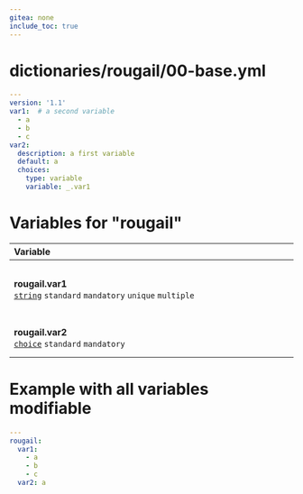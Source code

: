 ```yaml
---
gitea: none
include_toc: true
---
```

# dictionaries/rougail/00-base.yml

```yaml
---
version: '1.1'
var1:  # a second variable
  - a
  - b
  - c
var2:
  description: a first variable
  default: a
  choices:
    type: variable
    variable: _.var1
```
# Variables for "rougail"

| Variable&nbsp;&nbsp;&nbsp;&nbsp;&nbsp;&nbsp;&nbsp;&nbsp;&nbsp;&nbsp;&nbsp;&nbsp;&nbsp;&nbsp;&nbsp;&nbsp;&nbsp;&nbsp;&nbsp;&nbsp;&nbsp;&nbsp;&nbsp;&nbsp;&nbsp;&nbsp;&nbsp;&nbsp;&nbsp;&nbsp;&nbsp;&nbsp;&nbsp;&nbsp;&nbsp;&nbsp;&nbsp;&nbsp;&nbsp;&nbsp;&nbsp;&nbsp;&nbsp;&nbsp;&nbsp;&nbsp;&nbsp;&nbsp;&nbsp;&nbsp;&nbsp;&nbsp;&nbsp;&nbsp;&nbsp;&nbsp;&nbsp;&nbsp;&nbsp;&nbsp;&nbsp;&nbsp;&nbsp;&nbsp;&nbsp;&nbsp;&nbsp;&nbsp;&nbsp;&nbsp;&nbsp;&nbsp;&nbsp;&nbsp;&nbsp;&nbsp;&nbsp;&nbsp;&nbsp;&nbsp;&nbsp;&nbsp;&nbsp;&nbsp;&nbsp;&nbsp;&nbsp;&nbsp;&nbsp;&nbsp;&nbsp;&nbsp;&nbsp;&nbsp;&nbsp;&nbsp;&nbsp;&nbsp;   | Description&nbsp;&nbsp;&nbsp;&nbsp;&nbsp;&nbsp;&nbsp;&nbsp;&nbsp;&nbsp;&nbsp;&nbsp;&nbsp;&nbsp;&nbsp;&nbsp;&nbsp;&nbsp;&nbsp;&nbsp;&nbsp;&nbsp;&nbsp;&nbsp;&nbsp;&nbsp;&nbsp;&nbsp;&nbsp;&nbsp;&nbsp;&nbsp;&nbsp;&nbsp;&nbsp;&nbsp;&nbsp;&nbsp;&nbsp;&nbsp;&nbsp;&nbsp;&nbsp;&nbsp;&nbsp;&nbsp;&nbsp;&nbsp;&nbsp;&nbsp;&nbsp;&nbsp;&nbsp;&nbsp;&nbsp;&nbsp;&nbsp;&nbsp;&nbsp;&nbsp;&nbsp;&nbsp;&nbsp;&nbsp;&nbsp;&nbsp;&nbsp;&nbsp;&nbsp;&nbsp;&nbsp;&nbsp;&nbsp;&nbsp;&nbsp;&nbsp;&nbsp;&nbsp;&nbsp;&nbsp;&nbsp;&nbsp;&nbsp;&nbsp;&nbsp;&nbsp;&nbsp;&nbsp;&nbsp;&nbsp;&nbsp;&nbsp;&nbsp;&nbsp;&nbsp;   |
|------------------------------------------------------------------------------------------------------------------------------------------------------------------------------------------------------------------------------------------------------------------------------------------------------------------------------------------------------------------------------------------------------------------------------------------------------------------------------------------------------------------------------------------------------------------------------------------------------------------------|---------------------------------------------------------------------------------------------------------------------------------------------------------------------------------------------------------------------------------------------------------------------------------------------------------------------------------------------------------------------------------------------------------------------------------------------------------------------------------------------------------------------------------------------------------------------------------------------------------|
| **rougail.var1**<br/>[`string`](https://rougail.readthedocs.io/en/latest/variable.html#variables-types) `standard` `mandatory` `unique` `multiple`                                                                                                                                                                                                                                                                                                                                                                                                                                                                     | A second variable.<br/>**Default**: <br/>- a<br/>- b<br/>- c                                                                                                                                                                                                                                                                                                                                                                                                                                                                                                                                            |
| **rougail.var2**<br/>[`choice`](https://rougail.readthedocs.io/en/latest/variable.html#variables-types) `standard` `mandatory`                                                                                                                                                                                                                                                                                                                                                                                                                                                                                         | A first variable.<br/>**Choices**: the value of the variable "rougail.var1".<br/>**Default**: a                                                                                                                                                                                                                                                                                                                                                                                                                                                                                                         |


# Example with all variables modifiable

```yaml
---
rougail:
  var1:
    - a
    - b
    - c
  var2: a
```
